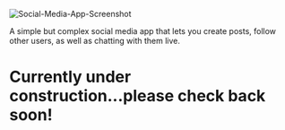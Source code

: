 ![Social-Media-App-Screenshot](https://user-images.githubusercontent.com/34729011/154372274-27ca8005-a6cd-4f63-9f1d-c0ea0fcdc3fe.png)

A simple but complex social media app that lets you create posts, follow other users, as well as chatting with them live.

# Currently under construction...please check back soon!
